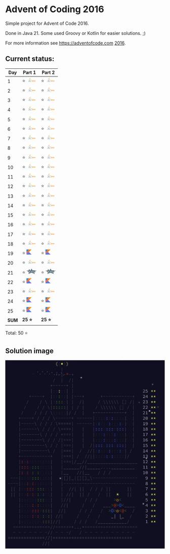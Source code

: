 # Advent of Coding 2016

Simple project for Advent of Code 2016.

Done in Java 21. Some used Groovy or Kotlin for easier solutions. ;)

For more information see https://adventofcode.com [2016](https://adventofcode.com/2016).

## Current status:

| Day     | Part 1                         | Part 2                         |
|---------|--------------------------------|--------------------------------|
| 1       | ⭐ ![Java](../img/java.png)     | ⭐ ![Java](../img/java.png)     |
| 2       | ⭐ ![Java](../img/java.png)     | ⭐ ![Java](../img/java.png)     |
| 3       | ⭐ ![Java](../img/java.png)     | ⭐ ![Java](../img/java.png)     |
| 4       | ⭐ ![Java](../img/java.png)     | ⭐ ![Java](../img/java.png)     |
| 5       | ⭐ ![Java](../img/java.png)     | ⭐ ![Java](../img/java.png)     |
| 6       | ⭐ ![Java](../img/java.png)     | ⭐ ![Java](../img/java.png)     |
| 7       | ⭐ ![Java](../img/java.png)     | ⭐ ![Java](../img/java.png)     |
| 8       | ⭐ ![Java](../img/java.png)     | ⭐ ![Java](../img/java.png)     |
| 9       | ⭐ ![Java](../img/java.png)     | ⭐ ![Java](../img/java.png)     |
| 10      | ⭐ ![Java](../img/java.png)     | ⭐ ![Java](../img/java.png)     |
| 11      | ⭐ ![Java](../img/java.png)     | ⭐ ![Java](../img/java.png)     |
| 12      | ⭐ ![Java](../img/java.png)     | ⭐ ![Java](../img/java.png)     |
| 13      | ⭐ ![Java](../img/java.png)     | ⭐ ![Java](../img/java.png)     |
| 14      | ⭐ ![Java](../img/java.png)     | ⭐ ![Java](../img/java.png)     |
| 15      | ⭐ ![Java](../img/java.png)     | ⭐ ![Java](../img/java.png)     |
| 16      | ⭐ ![Java](../img/java.png)     | ⭐ ![Java](../img/java.png)     |
| 17      | ⭐ ![Java](../img/java.png)     | ⭐ ![Java](../img/java.png)     |
| 18      | ⭐ ![Java](../img/java.png)     | ⭐ ![Java](../img/java.png)     |
| 19      | ⭐ ![Kotlin](../img/kotlin.png) | ⭐ ![Kotlin](../img/kotlin.png) |
| 20      | ⭐ ![Java](../img/java.png)     | ⭐ ![Java](../img/java.png)     |
| 21      | ⭐ ![Groovy](../img/groovy.png) | ⭐ ![Groovy](../img/groovy.png) |
| 22      | ⭐ ![Kotlin](../img/kotlin.png) | ⭐ ![Kotlin](../img/kotlin.png) |
| 23      | ⭐ ![Java](../img/java.png)     | ⭐ ![Java](../img/java.png)     |
| 24      | ⭐ ![Kotlin](../img/kotlin.png) | ⭐ ![Kotlin](../img/kotlin.png) |
| 25      | ⭐ ![Kotlin](../img/kotlin.png) | ⭐ ![Kotlin](../img/kotlin.png) |
| **SUM** | **25 ⭐**                       | **25 ⭐**                       |

Total: 50 ⭐

## Solution image
![AoC2016](../img/Advent_of_Code_2016.png)
